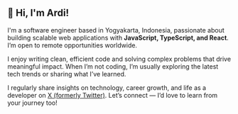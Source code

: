 ## 👋 Hi, I'm Ardi!

I'm a software engineer based in Yogyakarta, Indonesia, passionate about building scalable web applications with **JavaScript, TypeScript, and React**. I’m open to remote opportunities worldwide.

I enjoy writing clean, efficient code and solving complex problems that drive meaningful impact. When I’m not coding, I’m usually exploring the latest tech trends or sharing what I’ve learned.

I regularly share insights on technology, career growth, and life as a developer on [X (formerly Twitter)](https://x.com/ardizanki7). Let’s connect — I’d love to learn from your journey too!
